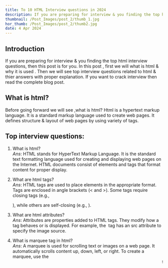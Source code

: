 ```yaml
---
title: To 10 HTML Interview questions in 2024
description: If you are preparing for interview & you finding the top html interview questions, then this post is for you.In this post , first we will what is html & why it is used . Then we will see top interview questions related to html & thier answers with proper explanation. If you want to crack interview then read the complete blog post. 
thumbnail: /Post_Images/post_2/thumb_1.jpg
hor_thumb: /Post_Images/post_2/thumb2.jpg
date: 4 Apr 2024
---
```

## Introduction 
If you are preparing for interview & you finding the top html interview questions, then this post is for you.
In this post , first we will what is html & why it is used . Then we will see top interview questions related to html & thier answers with proper explanation. If you want to crack interview then read the complete blog post. 
## What is html?
Before going forward we will see ,what is html? Html is a hypertext markup language. It is a standard markup language used to create web pages. 
It defines structure & layout of web pages by using variety of tags.

## Top interview questions:
1. What is html? \
*Ans*: HTML stands for HyperText Markup Language. It is the standard text formatting language used for creating and displaying web pages on the Internet. HTML documents consist of elements and tags that format content for proper display.

2. What are html tags? \
*Ans*: HTML tags are used to place elements in the appropriate format. Tags are enclosed in angle brackets (< and >). Some tags require closing tags (e.g., <p>), while others are self-closing (e.g., <img>).

3. What are html attributes?\
*Ans*: Attributes are properties added to HTML tags. They modify how a tag behaves or is displayed. For example, the <img> tag has an src attribute to specify the image source.
4. What is marquee tag in html?\
*Ans*: A marquee is used for scrolling text or images on a web page. It automatically scrolls content up, down, left, or right. To create a marquee, use the <marquee> tags.

5) How do you separate sections of text in HTML?\
*Ans* :
- <br> tag: Separates lines of text by breaking the current line and shifting the flow to a new line.
- <p> tag: Defines a paragraph of text.
- <blockquote> tag: Used for large quoted sections.

6. Define the list types in HTML.\
*Ans*:
- Ordered list: Uses the <ol> tag and displays elements in a numbered format.
- Unordered list: Uses the <ul> tag and displays elements in a bulleted format.
7. How do you align list elements in an HTML file?\
*Ans*: 
To align list elements in an HTML file, you can use CSS (Cascading Style Sheets) to apply alignment properties to the list items. Here are a few common methods:

1. **Text Alignment:** You can align the text within list items using the `text-align` property. For example, to align the text to the left, right, or center within a list, you can use:

```css
ul {
    text-align: left; /* or right, center */
}
```

2. **List Item Alignment:** You can also align the list items themselves using the `list-style-position` property. This property determines whether the list item marker appears inside or outside the content flow. For example, to align the list items to the center:

```css
ul {
    list-style-position: inside; /* or outside */
}
```

3. **Using Flexbox or Grid:** If you need more control over the layout, you can use CSS Flexbox or Grid layout techniques. These provide powerful tools for aligning and positioning elements within a container. For example, using Flexbox to align list items horizontally:

```css
ul {
    display: flex;
    justify-content: center; /* or other values like flex-start, flex-end */
}
```
8. Differentiate between an Ordered list and an Unordered list? \
*Ans*: Difference between ordered & Unordered list is written in following table:

| Aspect                | Ordered List                                      | Unordered List                                    |
|-----------------------|---------------------------------------------------|---------------------------------------------------|
| Syntax                | `<ol>` and `<li>` elements                        | `<ul>` and `<li>` elements                        |
| Marker                | Displays numbers, letters, or custom characters   | Displays bullets, squares, circles, or custom symbols |
| Purpose               | Used for sequentially ordered content             | Used for non-sequentially ordered content         |
| Examples              | 1. Item 1 <br> 2. Item 2 <br> 3. Item 3           | ● Item 1 <br> ● Item 2 <br> ● Item 3             |
| Default Style         | Typically indented and with a margin              | Typically indented with a bullet point marker     |
| Accessibility         | Useful for step-by-step instructions               | Suitable for listing items without a specific order |
| Semantic Meaning      | Implies a logical sequence                         | Implies a collection of related items              |

9. what is an element in html? \
*Ans*: In HTML, an element is a fundamental building block that defines the structure and content of a web page. An HTML element consists of several parts:

1. **Start Tag**: The opening tag that marks the beginning of the element. It is enclosed in angle brackets (`< >`) and usually contains the name of the element.
   
2. **End Tag**: The closing tag that marks the end of the element. It is similar to the start tag but includes a forward slash (`/`) before the element name.

3. **Content**: The actual content or text that appears between the start and end tags. This can include text, other elements, or multimedia content.

4. **Attributes**: Optional additional information or properties that can be added to the start tag to modify the behavior or appearance of the element.

Here's an example of a simple HTML element:

```html
<p>This is a paragraph element.</p>
```

In this example:
- `<p>` is the start tag.
- `</p>` is the end tag.
- "This is a paragraph element." is the content.
- `<p>` is the element name (in this case, it represents a paragraph).
  10. what is difference between html & css?\
*Ans*: Difference between html & css is written in following table:

| Aspect               | HTML (HyperText Markup Language)                            | CSS (Cascading Style Sheets)                            |
|----------------------|--------------------------------------------------------------|----------------------------------------------------------|
| Definition           | Markup language used to structure and define the content of a web page. | Style sheet language used to describe the presentation of HTML elements. |
| Purpose              | Defines the structure and content of web pages.              | Controls the layout, design, and appearance of HTML elements. |
| Usage                | Used to create the skeleton and content of web pages.        | Used to enhance the visual presentation of web pages.   |
| Syntax               | Consists of elements enclosed in tags (e.g., `<p>`, `<div>`, `<img>`). | Consists of selectors and declarations (e.g., `selector { property: value; }`). |
| Example              | ```html                                                     | ```css                                                    |
|                      | <p>This is a paragraph.</p>                                 | p {                                                        |
|                      | <div class="container">                                     |     color: blue;                                          |
|                      |     <h1>Hello, World!</h1>                                  |     font-size: 16px;                                      |
|                      | </div>                                                      | }                                                          |
| Responsiveness      | Not inherently responsible for responsive design.            | Allows for responsive design through media queries and flexible layout techniques. |
| Browser Rendering   | Determines the structure and content layout of web pages.    | Defines the visual appearance, including colors, fonts, spacing, and positioning. |
| Supported by        | Browsers render HTML to display web pages.                   | Browsers interpret CSS to style HTML elements.             |
| Hierarchical        | Provides a hierarchical structure to organize content.       | Supports cascading styles, allowing for inheritance and overriding of styles. |
| Interactivity       | Defines interactive elements like forms and links.           | Enhances interactivity through animations, transitions, and hover effects. |
| Accessibility       | Focuses on the semantic structure of content for accessibility. | Enhances accessibility by providing styling for improved readability and navigation. |
